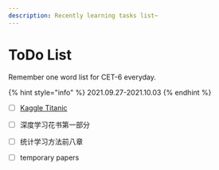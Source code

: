 ```yaml
---
description: Recently learning tasks list~
---
```


# ToDo List

Remember one word list for CET-6 everyday.

{% hint style="info" %}
2021.09.27-2021.10.03
{% endhint %}

* [ ] [Kaggle Titanic ](https://www.kaggle.com/c/titanic)
* [ ] 深度学习花书第一部分
* [ ] 统计学习方法前八章
* [ ] temporary papers

